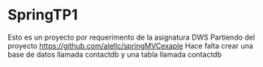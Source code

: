 # SpringTP1
Esto es un proyecto por requerimento de la asignatura DWS
Partiendo del proyecto <https://github.com/alellc/springMVCexaple>
Hace falta crear una base de datos llamada contactdb y una tabla llamada contactdb
